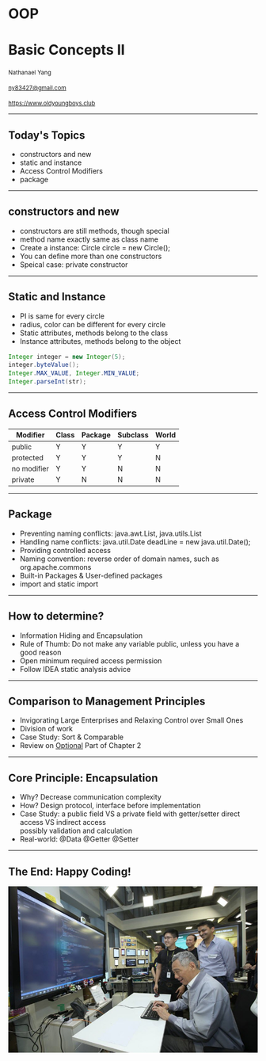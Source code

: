 # OOP
# Basic Concepts II

<small>Nathanael Yang</small>

<small>ny83427@gmail.com</small>

<small>https://www.oldyoungboys.club</small>

---

## Today's Topics
* constructors and new
* static and instance
* Access Control Modifiers
* package

---

## constructors and new
* constructors are still methods, though special
* method name exactly same as class name
* Create a instance: Circle circle = new Circle();
* You can define more than one constructors
* Speical case: private constructor

---

## Static and Instance
* PI is same for every circle
* radius, color can be different for every circle
* Static attributes, methods belong to the class
* Instance attributes, methods belong to the object
```java
Integer integer = new Integer(5);
integer.byteValue();
Integer.MAX_VALUE, Integer.MIN_VALUE;
Integer.parseInt(str);
```

---

## Access Control Modifiers
| Modifier| Class| Package| Subclass| World|
|---|---|---|---|---|
| public| Y| Y| Y| Y|
| protected| Y| Y| Y| N|
| no modifier| Y| Y| N| N|
| private| Y| N| N| N|

---

## Package
* Preventing naming conflicts: java.awt.List, java.utils.List
* Handling name conflicts: java.util.Date deadLine = new java.util.Date();
* Providing controlled access
* Naming convention: reverse order of domain names, such as org.apache.commons
* Built-in Packages & User-defined packages
* import and static import

---

## How to determine?
* Information Hiding and Encapsulation
* Rule of Thumb: Do not make any variable public, unless you have a good reason
* Open minimum required access permission
* Follow IDEA static analysis advice

---

## Comparison to Management Principles
* Invigorating Large Enterprises and Relaxing Control over Small Ones
* Division of work
* Case Study: Sort & Comparable
* Review on [Optional](https://github.com/ny83427/java-tutorial/blob/master/chapter2/assignments.md) Part of Chapter 2

---

## Core Principle: Encapsulation
* Why? Decrease communication complexity
* How? Design protocol, interface before implementation
* Case Study: a public field VS a private field with getter/setter
direct access VS indirect access  
possibly validation and calculation  
* Real-world: @Data @Getter @Setter

---

## The End: Happy Coding!
![](../chapter1/happy-coding.jpg)<!-- .element width="80%" height="65%" -->

